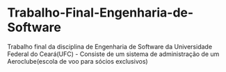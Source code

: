 # Trabalho-Final-Engenharia-de-Software
Trabalho final da disciplina de Engenharia de Software da Universidade Federal do Ceará(UFC) - Consiste de um sistema de administração de um Aeroclube(escola de voo para sócios exclusivos)

